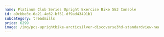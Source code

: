 ```yaml
---
name: Platinum Club Series Upright Exercise Bike SE3 Console
id: a9cbbe3c-6a21-4e62-bf51-df9ad43491b1
subcategory: treadmills
price: 6299
image: /img/pcs-uprightbike-arcticsilver-discoverse3hd-standardview-newcrank.jpg
---
```

